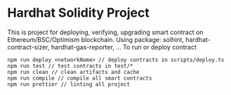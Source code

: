 # Hardhat Solidity Project
This is project for deploying, verifying, upgrading smart contract on Ethereum/BSC/Optimism blockchain. 
Using package: solhint, hardhat-contract-sizer, hardhat-gas-reporter, ... 
To run or deploy contract
```shell
npm run deploy <networkName> // deploy contracts in scripts/deploy.ts
npm run test // test contracts in test/*
npm run clean // clean artifacts and cache
npm run compile // compile all smart contracts
npm run prettier // linting all project
```
